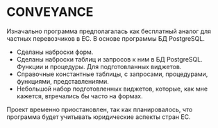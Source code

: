 # CONVEYANCE
Изначально программа предполагалась как бесплатный аналог для частных перевозчиков в ЕС.
В основе программы БД PostgreSQL.
- Сделаны наброски форм.
- Сделаны наброски таблиц и запросов к ним в БД PostgreSQL. Функции и процедуры. Для подготовланных виджетов.
- Справочные константные таблицы, с запросами, процедурами, функциями, представлениями.
- Небольшой набор подготовленных виджетов, которые, как мне кажется, втречались бы часто на формах.

Проект временно приостановлен, так как планировалось, что программа будет учитывать юридические аспекты стран ЕС.
